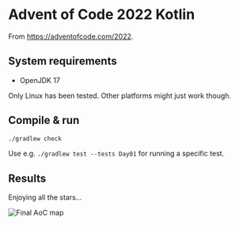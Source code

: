 # Advent of Code 2022 Kotlin

From <https://adventofcode.com/2022>.

## System requirements

- OpenJDK 17

Only Linux has been tested. Other platforms might just work though.

## Compile & run

```bash
./gradlew check
```

Use e.g. `./gradlew test --tests Day01` for running a specific test.

## Results

Enjoying all the stars...

![Final AoC map](https://github.com/jp7677/adventofcode/raw/main/2022/map.png)
